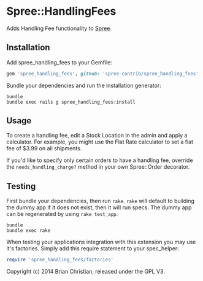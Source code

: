 Spree::HandlingFees
=================

Adds Handling Fee functionality to [Spree](http://github.com/spree/spree).

Installation
------------

Add spree_handling_fees to your Gemfile:

```ruby
gem 'spree_handling_fees', github: 'spree-contrib/spree_handling_fees'
```

Bundle your dependencies and run the installation generator:

```shell
bundle
bundle exec rails g spree_handling_fees:install
```

Usage
-------

To create a handling fee, edit a Stock Location in the admin and apply a calculator. For example, you might use the Flat Rate calculator to set a flat fee of $3.99 on all shipments.

If you'd like to specify only certain orders to have a handling fee, override the `needs_handling_charge?` method in your own Spree::Order decorator.

Testing
-------

First bundle your dependencies, then run `rake`. `rake` will default to building the dummy app if it does not exist, then it will run specs. The dummy app can be regenerated by using `rake test_app`.

```shell
bundle
bundle exec rake
```

When testing your applications integration with this extension you may use it's factories.
Simply add this require statement to your spec_helper:

```ruby
require 'spree_handling_fees/factories'
```

Copyright (c) 2014 Brian Christian, released under the GPL V3.
